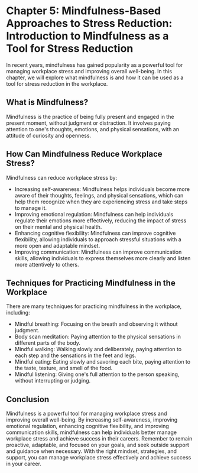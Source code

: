 Chapter 5: Mindfulness-Based Approaches to Stress Reduction: Introduction to Mindfulness as a Tool for Stress Reduction
=======================================================================================================================

In recent years, mindfulness has gained popularity as a powerful tool for managing workplace stress and improving overall well-being. In this chapter, we will explore what mindfulness is and how it can be used as a tool for stress reduction in the workplace.

What is Mindfulness?
--------------------

Mindfulness is the practice of being fully present and engaged in the present moment, without judgment or distraction. It involves paying attention to one's thoughts, emotions, and physical sensations, with an attitude of curiosity and openness.

How Can Mindfulness Reduce Workplace Stress?
--------------------------------------------

Mindfulness can reduce workplace stress by:

* Increasing self-awareness: Mindfulness helps individuals become more aware of their thoughts, feelings, and physical sensations, which can help them recognize when they are experiencing stress and take steps to manage it.
* Improving emotional regulation: Mindfulness can help individuals regulate their emotions more effectively, reducing the impact of stress on their mental and physical health.
* Enhancing cognitive flexibility: Mindfulness can improve cognitive flexibility, allowing individuals to approach stressful situations with a more open and adaptable mindset.
* Improving communication: Mindfulness can improve communication skills, allowing individuals to express themselves more clearly and listen more attentively to others.

Techniques for Practicing Mindfulness in the Workplace
------------------------------------------------------

There are many techniques for practicing mindfulness in the workplace, including:

* Mindful breathing: Focusing on the breath and observing it without judgment.
* Body scan meditation: Paying attention to the physical sensations in different parts of the body.
* Mindful walking: Walking slowly and deliberately, paying attention to each step and the sensations in the feet and legs.
* Mindful eating: Eating slowly and savoring each bite, paying attention to the taste, texture, and smell of the food.
* Mindful listening: Giving one's full attention to the person speaking, without interrupting or judging.

Conclusion
----------

Mindfulness is a powerful tool for managing workplace stress and improving overall well-being. By increasing self-awareness, improving emotional regulation, enhancing cognitive flexibility, and improving communication skills, mindfulness can help individuals better manage workplace stress and achieve success in their careers. Remember to remain proactive, adaptable, and focused on your goals, and seek outside support and guidance when necessary. With the right mindset, strategies, and support, you can manage workplace stress effectively and achieve success in your career.
